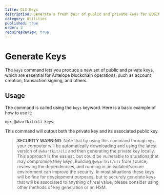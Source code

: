 ```yaml
---
title: CLI Keys
description: Generate a fresh pair of public and private keys for EOSIO blockchain interactions.
category: Utilities
published: true
order: 3
requiresReview: true
---
```


# Generate Keys

The `keys` command lets you produce a new set of public and private keys, which are essential for Antelope blockchain operations, such as account creation, transaction signing, and others.

## Usage

The command is called using the `keys` keyword. Here is a basic example of how to use it:

```bash
npx @wharfkit/cli keys
```

This command will output both the private key and its associated public key.

> **SECURITY WARNING**: Note that by using this command through `npx`, your computer will be automatically downloading and using the latest version of `@wharfkit/cli` and then generating the private key locally. This approach is the easiest, but could be vulnerable to situations that may compromise they keys. Building `@wharfkit/cli` from source, reviewing the dependencies, and running in an isolated/secure environment can improve the security. In most situations these keys will be fine for development purposes, but to securely generate keys that will be associated to anything of real value, please consider using other methods of key generation or an HSM.
